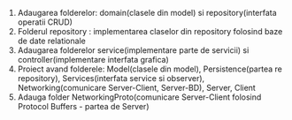 1. Adaugarea folderelor: domain(clasele din model) si repository(interfata operatii CRUD)
2. Folderul repository : implementarea claselor din repository folosind baze de date relationale
3. Adaugarea folderelor service(implementare parte de servicii) si controller(implementare interfata grafica)
4. Proiect avand folderele: Model(clasele din model), Persistence(partea re repository), Services(interfata service si observer), Networking(comunicare Server-Client, Server-BD), Server, Client
5. Adauga folder NetworkingProto(comunicare Server-Client folosind Protocol Buffers - partea de Server)
